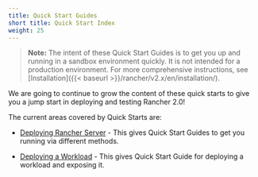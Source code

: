 ```yaml
---
title: Quick Start Guides
short title: Quick Start Index
weight: 25
---
```

>**Note:** The intent of these Quick Start Guides is to get you up and running in a sandbox environment quickly. It is not intended for a production environment. For more comprehensive instructions, see [Installation]({{< baseurl >}}/rancher/v2.x/en/installation/).

We are going to continue to grow the content of these quick starts to give you a jump start in deploying and testing Rancher 2.0!

The current areas covered by Quick Starts are:

- [Deploying Rancher Server](./deployment) - This gives Quick Start Guides to get you running via different methods.

- [Deploying a Workload](./workload) - This gives Quick Start Guide for deploying a workload and exposing it.




